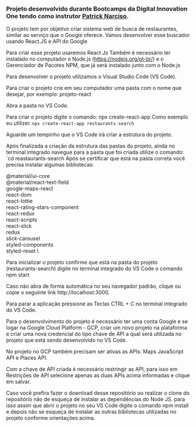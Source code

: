### Projeto desenvolvido durante Bootcamps da Digital Innovation One tendo como instrutor [Patrick Narciso](https://github.com/patrick-narciso).

O projeto tem por objetivo criar sistema web de busca de restaurantes, similar ao serviço que o Google oferece. Vamos desenvolver esse buscador usando React.JS e API do Google

Para criar esse projeto usaremos React Js Também é necessário ter instalado no computador o Node.js (https://nodejs.org/pt-br/) e o Gerenciador de Pacotes NPM, que já será instalado junto com o Node.js

Para desenvolver o projeto utilizamos o Visual Studio Code (VS Code).

Para criar o projeto crie em seu computador uma pasta com o nome que desejar, por exemplo: projeto-react

Abra a pasta no VS Code.

Para criar o projeto digite o comando: npx create-react-app <nome-do-projeto> Como exemplo eu utilizei: `npx create-react-app restaurants-search`
  
Aguarde um tempinho que o VS Code irá criar a estrutura do projeto.
  
Após finalizada a criação da estrutura das pastas do projeto, ainda no terminal integrado navegue para a pasta que foi criada utilize o comando: `cd reastaurants-search
Após se certificar que está na pasta correta você precisa instalar algumas bibliotecas:
  
@material/ui-core \
@material/react-text-field \
google-maps-react \
react-dom \
react-lottie \
react-rating-stars-component \
react-redux \
react-scripts \
react-slick \
redux \
slick-carousel \
styled-components \
styled-reset \

Para inicializar o projeto confirme que está na pasta do projeto (restaurants-search) digite no terminal integrado do VS Code o comando npm start

Caso não abra de forma automática no seu navegador padrão, clique ou copie o seguinte link http://localhost:3000.
  
Para parar a aplicação pressione as Teclas CTRL + C no terminal integrado do VS Code.
  
Para o desenvolvimento do projeto é necessário ter uma conta Google e se logar na Google Cloud Platform - GCP, criar um novo projeto na plataforma e criar uma nova credencial do tipo chave de API a qual será utilizada no projeto que está sendo desenvolvido no VS Code.
  
No projeto no GCP também precisam ser ativas as APIs: Maps JavaScript API e Places API.
  
Com a chave de API criada é necessário restringir as API, para isso em Restrições de API selecione apenas as duas APIs acima informadas e clique em salvar.
  
Caso você prefira fazer o download desse repositório ou realizar o clone do repositório não de esqueça de instalar as dependências do Node JS. para isso assim que abrir o projeto no seu VS Code digite o comando npm install e depois não se esqueça de instalar as outras bibliotecas utilizadas no projeto conforme orientações acima.
